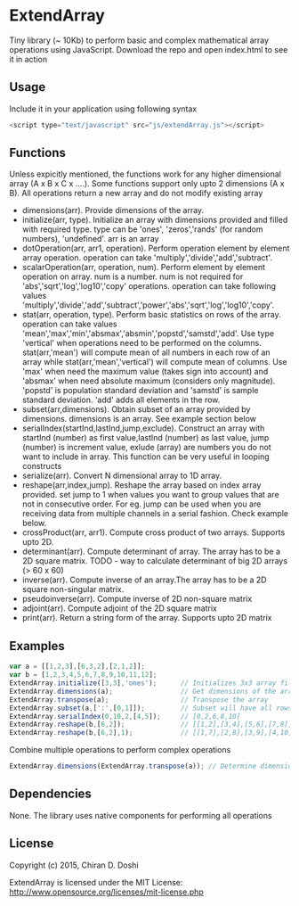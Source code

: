 # ExtendArray
Tiny library (~ 10Kb) to perform basic and complex mathematical array operations using JavaScript.
Download the repo and open index.html to see it in action
## Usage
Include it in your application using following syntax
```javascript
<script type="text/javascript" src="js/extendArray.js"></script>
```

## Functions
Unless expicitly mentioned, the functions work for any higher dimensional array (A x B x C x ....). Some functions support only upto 2 dimensions (A x B). All operations return a new array and do not modify existing array

- dimensions(arr). Provide dimensions of the array.
- initialize(arr, type). Initialize an array with dimensions provided and filled with required type. type can be 'ones', 'zeros','rands' (for random numbers), 'undefined'. arr is an array
- dotOperation(arr, arr1, operation). Perform operation element by element array operation. operation can take 'multiply','divide','add','subtract'.
- scalarOperation(arr, operation, num). Perform element by element operation on array. num is a number. num is not required for 'abs','sqrt','log','log10','copy' operations. operation can take following values 'multiply','divide','add','subtract','power','abs','sqrt','log','log10','copy'. 
- stat(arr, operation, type). Perform basic statistics on rows of the array. operation can take values 'mean','max','min','absmax','absmin','popstd','samstd','add'. Use type 'vertical' when operations need to be performed on the columns. stat(arr,'mean') will compute mean of all numbers in each row of an array while stat(arr,'mean','vertical') will compute mean of columns. Use 'max' when need the maximum value (takes sign into account) and 'absmax' when need absolute maximum (considers only magnitude). 'popstd' is population standard deviation and 'samstd' is sample standard deviation. 'add' adds all elements in the row. 
- subset(arr,dimensions). Obtain subset of an array provided by dimensions. dimensions is an array. See example section below
- serialIndex(startInd,lastInd,jump,exclude). Construct an array with startInd (number) as first value,lastInd (number) as last value, jump (number) is increment value, exlude (array) are numbers you do not want to include in array. This function can be very useful in looping constructs
- serialize(arr). Convert N dimensional array to 1D array. 
- reshape(arr,index,jump). Reshape the array based on index array provided. set jump to 1 when values you want to group values that are not in consecutive order. For eg. jump can be used when you are receiving data from multiple channels in a serial fashion. Check example below.
- crossProduct(arr, arr1). Compute cross product of two arrays. Supports upto 2D.
- determinant(arr). Compute determinant of array. The array has to be a 2D square matrix. TODO - way to calculate determinant of big 2D arrays (> 60 x 60)
- inverse(arr). Compute inverse of an array.The array has to be a 2D square non-singular matrix. 
- pseudoinverse(arr). Compute inverse of 2D non-square matrix
- adjoint(arr). Compute adjoint of the 2D square matrix
- print(arr). Return a string form of the array. Supports upto 2D matrix

## Examples
```javascript
var a = [[1,2,3],[6,3,2],[2,1,2]];
var b = [1,2,3,4,5,6,7,8,9,10,11,12];
ExtendArray.initialize([3,3],'ones');      // Initializes 3x3 array filled with ones
ExtendArray.dimensions(a);                 // Get dimensions of the array
ExtendArray.transpose(a);                  // Transpose the array
ExtendArray.subset(a,[':',[0,1]]);         // Subset will have all rows of a and first and second column of a
ExtendArray.serialIndex(0,10,2,[4,5]);     // [0,2,6,8,10]
ExtendArray.reshape(b,[6,2]);              // [[1,2],[3,4],[5,6],[7,8],[9,10],[11,12]]
ExtendArray.reshape(b,[6,2],1);            // [[1,7],[2,8],[3,9],[4,10],[5,11],[6,12]]

```
Combine multiple operations to perform complex operations
```javascript
ExtendArray.dimensions(ExtendArray.transpose(a)); // Determine dimensions of transposed array
```

## Dependencies
None. The library uses native components for performing all operations

## License
Copyright (c) 2015, Chiran D. Doshi

ExtendArray is licensed under the MIT License: http://www.opensource.org/licenses/mit-license.php





